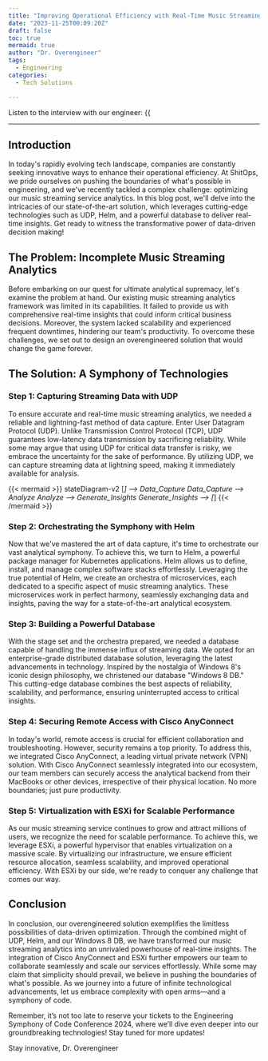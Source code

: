 ```yaml
---
title: "Improving Operational Efficiency with Real-Time Music Streaming Analytics using UDP, Helm, and a Database"
date: "2023-11-25T00:09:20Z"
draft: false
toc: true
mermaid: true
author: "Dr. Overengineer"
tags:
  - Engineering
categories:
  - Tech Solutions

---
```


Listen to the interview with our engineer: {{<audio src="https://s3.chaops.de/shitops/podcasts/improving-operational-efficiency-with-real-time-music-streaming-analytics-using-udp-helm-and-a-database.mp3" class="audio">}}

---

## Introduction

In today's rapidly evolving tech landscape, companies are constantly seeking innovative ways to enhance their operational efficiency. At ShitOps, we pride ourselves on pushing the boundaries of what's possible in engineering, and we've recently tackled a complex challenge: optimizing our music streaming service analytics. In this blog post, we'll delve into the intricacies of our state-of-the-art solution, which leverages cutting-edge technologies such as UDP, Helm, and a powerful database to deliver real-time insights. Get ready to witness the transformative power of data-driven decision making!

## The Problem: Incomplete Music Streaming Analytics

Before embarking on our quest for ultimate analytical supremacy, let's examine the problem at hand. Our existing music streaming analytics framework was limited in its capabilities. It failed to provide us with comprehensive real-time insights that could inform critical business decisions. Moreover, the system lacked scalability and experienced frequent downtimes, hindering our team's productivity. To overcome these challenges, we set out to design an overengineered solution that would change the game forever.

## The Solution: A Symphony of Technologies

### Step 1: Capturing Streaming Data with UDP

To ensure accurate and real-time music streaming analytics, we needed a reliable and lightning-fast method of data capture. Enter User Datagram Protocol (UDP). Unlike Transmission Control Protocol (TCP), UDP guarantees low-latency data transmission by sacrificing reliability. While some may argue that using UDP for critical data transfer is risky, we embrace the uncertainty for the sake of performance. By utilizing UDP, we can capture streaming data at lightning speed, making it immediately available for analysis.

{{< mermaid >}}
stateDiagram-v2
[*] --> Data_Capture
Data_Capture --> Analyze
Analyze --> Generate_Insights
Generate_Insights --> [*]
{{< /mermaid >}}

### Step 2: Orchestrating the Symphony with Helm

Now that we've mastered the art of data capture, it's time to orchestrate our vast analytical symphony. To achieve this, we turn to Helm, a powerful package manager for Kubernetes applications. Helm allows us to define, install, and manage complex software stacks effortlessly. Leveraging the true potential of Helm, we create an orchestra of microservices, each dedicated to a specific aspect of music streaming analytics. These microservices work in perfect harmony, seamlessly exchanging data and insights, paving the way for a state-of-the-art analytical ecosystem.

### Step 3: Building a Powerful Database

With the stage set and the orchestra prepared, we needed a database capable of handling the immense influx of streaming data. We opted for an enterprise-grade distributed database solution, leveraging the latest advancements in technology. Inspired by the nostalgia of Windows 8's iconic design philosophy, we christened our database "Windows 8 DB." This cutting-edge database combines the best aspects of reliability, scalability, and performance, ensuring uninterrupted access to critical insights.

### Step 4: Securing Remote Access with Cisco AnyConnect

In today's world, remote access is crucial for efficient collaboration and troubleshooting. However, security remains a top priority. To address this, we integrated Cisco AnyConnect, a leading virtual private network (VPN) solution. With Cisco AnyConnect seamlessly integrated into our ecosystem, our team members can securely access the analytical backend from their MacBooks or other devices, irrespective of their physical location. No more boundaries; just pure productivity.

### Step 5: Virtualization with ESXi for Scalable Performance

As our music streaming service continues to grow and attract millions of users, we recognize the need for scalable performance. To achieve this, we leverage ESXi, a powerful hypervisor that enables virtualization on a massive scale. By virtualizing our infrastructure, we ensure efficient resource allocation, seamless scalability, and improved operational efficiency. With ESXi by our side, we're ready to conquer any challenge that comes our way.

## Conclusion

In conclusion, our overengineered solution exemplifies the limitless possibilities of data-driven optimization. Through the combined might of UDP, Helm, and our Windows 8 DB, we have transformed our music streaming analytics into an unrivaled powerhouse of real-time insights. The integration of Cisco AnyConnect and ESXi further empowers our team to collaborate seamlessly and scale our services effortlessly. While some may claim that simplicity should prevail, we believe in pushing the boundaries of what's possible. As we journey into a future of infinite technological advancements, let us embrace complexity with open arms—and a symphony of code.

Remember, it’s not too late to reserve your tickets to the Engineering Symphony of Code Conference 2024, where we’ll dive even deeper into our groundbreaking technologies! Stay tuned for more updates!

Stay innovative,
Dr. Overengineer